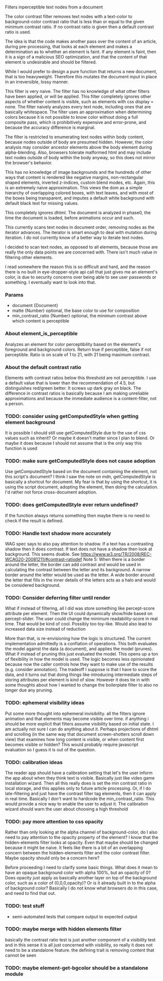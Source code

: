 Filters inperceptible text nodes from a document



The color contrast filter removes text nodes with a text-color to background-color contrast ratio that is less than or equal to the given minimum contrast ratio. If no contrast ratio is given then a default contrast ratio is used.

The idea is that the code makes another pass over the content of an article, during pre-processing, that looks at each element and makes a determination as to whether an element is faint. If any element is faint, then it is a sign of a malicious SEO optimization, and that the content of that element is undesirable and should be filtered.

While I would prefer to design a pure function that returns a new document, that is too heavyweight. Therefore this mutates the document input in place in an irreversible, lossy manner.

This filter is very naive. The filter has no knowledge of what other filters have been applied, or will be applied. This filter completely ignores other aspects of whether content is visible, such as elements with css display = none. The filter naively analyzes every text node, including ones that are basically whitespace. The filter uses an approximation when determining colors because it is not possible to know color without doing a full composite pass, which is prohibitively expensive and error-prone, and because the accuracy difference is marginal.

The filter is restricted to enumerating text nodes within body content, because nodes outside of body are presumed hidden. However, the color analysis may consider ancestor elements above the body element during alpha-blending. Also, browsers tolerate malformed html and may include text nodes outside of body within the body anyway, so this does not mirror the browser's behavior.

This has no knowledge of image backgrounds and the hundreds of other ways that content is rendered like negative margins, non-rectangular shaped elements, inverted z-indices, custom blend modes, etc. Again, this is an extremely naive approximation. This views the dom as a simple hierarchy of overlapping colored boxes, with text leaves, and with most of the boxes being transparent, and imputes a default white background with default black text for missing values.

This completely ignores dhtml. The document is analyzed in phase0, the time the document is loaded, before animations occur and such.

This currently scans text nodes in document order, removing nodes as the iterator advances. The iterator is smart enough to deal with mutation during iteration. I do not currently know of a better way to iterate text nodes.

I decided to scan text nodes, as opposed to all elements, because those are really the only data points we are concerned with. There isn't much value in filtering other elements.

I read somewhere the reason this is so difficult and hard, and the reason there is no built in eye-dropper-style api call that just gives me an element's color, is due to security concerns over being able to see user passwords or something. I eventually want to look into that.

### Params
* document {Document}
* matte {Number} optional, the base color to use for composition
* min_contrast_ratio {Number} optional, the minimum contrast above which content is perceptible

### About element_is_perceptible
Analyzes an element for color perceptibility based on the element's foreground and background colors. Return true if perceptible, false if not perceptible. Ratio is on scale of 1 to 21, with 21 being maximum contrast.

### About the default contrast ratio
Elements with contrast ratios below this threshold are not perceptible. I use a
default value that is lower than the recommendation of 4.5, but distinguishes
red/green better. It screws up dark gray on black. The difference in contrast
ratios is basically because I am making unreliable approximations and because
the immediate audience is a content-filter, not a person.

### TODO: consider using getComputedStyle when getting element background
It is possible I should still use getComputedStyle due to the use of css values such as inherit? Or maybe it doesn't matter since I plan to blend. Or maybe it does because I should not assume that is the only way this function is used

### TODO: make sure getComputedStyle does not cause adoption
Use getComputedStyle based on the document containing the element, not this script's document? I think I saw the note on mdn, getComputedStyle is basically a shortcut for document. My fear is that by using the shortcut, it is using the script document, adopting the element, then doing the calculation. I'd rather not force cross-document adoption.

### TODO: does getComputedStyle ever return undefined?
If the function always returns something then maybe there is no need to check if the result is defined.

### TODO: Handle text shadow more accurately
WAG spec says to also pay attention to shadow. If a text has a contrasting shadow then it does contrast. If text does not have a shadow then look at background. This seems doable. See
https://www.w3.org/TR/2008/REC-WCAG20-20081211/#contrast-ratiodef
Note 5: When there is a border around the letter, the border can add contrast
and would be used in calculating the contrast between the letter and its
background. A narrow border around the letter would be used as the letter. A
wide border around the letter that fills in the inner details of the letters
acts as a halo and would be considered background.

### TODO: Consider deferring filter until render
What if instead of filtering, all I did was store something like percept-score attribute per element. Then the UI could dynamically show/hide based on percept-slider. The user could change the minimum readability-score in real time. That would be kind of cool. Possibly too toy-like. Would also lead to increased data size instead of reduction

More than that, is re-envisioning how the logic is structured. The current implementation admittedly is a conflation of operations. This both evaluates the model against the data (a document), and applies the model (prunes). What if instead of pruning this just evaluated the model. This opens up a ton of flexibility in how the model is used. The logic becomes less opinionated because now the caller controls how they want to make use of the results (e.g. consider annotation). The tradeoff I suppose is that I have to score the data, and it turns out that doing things like introducing intermediate steps of storing attributes per element is kind of slow. However it does tie in with some thoughts about how I wanted to change the boilerplate filter to also no longer due any pruning.

### TODO: ephemeral visibility ideas
Put some more thought into ephemeral invisibility. all the filters ignore
animation and that elements may become visible over time. if anything i should
be more explicit that filters assume visibility based on initial state. I am
actually not sure I can do anything about it. Perhaps projections of dhtml and
scrolling (in the same way that document screen-shotters scroll down view) that
examines how long content is visible, or when content first becomes visible or
hidden? This would probably require javascript evaluation so I guess it is out
of the question.

### TODO: calibration ideas
The reader app should have a calibration setting that let's the user inform the
app about when they think text is visible. Basically just like video game
installation wizard. Then all this really does is set the min contrast ratio in
local storage, and this applies only to future article processing. Or, if I do late-filtering and just have the contrast filter tag elements, then it can apply
in real time. Basically I don't want to hardcode the min_contrast_ratio. This
would provide a nice way to enable the user to adjust it. The calibration wizard
should warn the user about choosing a high threshold

### TODO: pay more attention to css opacity
Rather than only looking at the alpha channel of background-color, do I also need to pay attention to the opacity property of the element? I know that the hidden-elements filter looks at opacity. Even that maybe should be changed because it might be naive. It feels like there is a bit of an overlapping concern between the hidden-elements filter and the color contrast filter. Maybe opacity should only be a concern here?

Before proceeding I need to clarify some basic things. What does it mean to have an opaque background color with alpha 100%, but an opacity of 0? Does opacity just apply as basically another layer on top of the background color, such as a color of (0,0,0,opacity)? Or is it already built in to the alpha of background color? Basically I do not know what browsers do in this case, and need to find that out.

### TODO: test stuff
* semi-automated tests that compare output to expected output

### TODO: maybe merge with hidden elements filter
basically the contrast ratio test is just another component of a visibility test and in this sense it is all just concerned with visibility, so really it does not need to be a standalone feature. the defining trait is removing content that cannot be seen

### TODO: maybe element-get-bgcolor should be a standalone module
